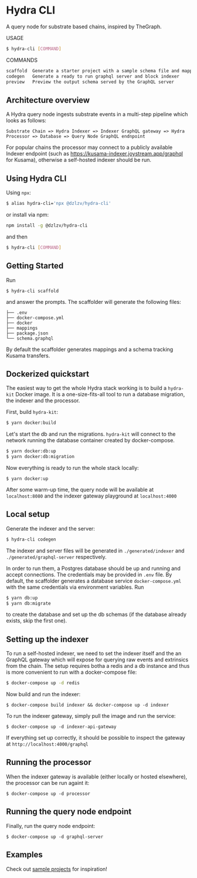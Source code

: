 # Hydra CLI

A query node for substrate based chains, inspired by TheGraph.

USAGE

```bash
$ hydra-cli [COMMAND]
```

COMMANDS

```bash
scaffold  Generate a starter project with a sample schema file and mappings
codegen   Generate a ready to run graphql server and block indexer
preview   Preview the output schema served by the GraphQL server
```

## Architecture overview

A Hydra query node ingests substrate events in a multi-step pipeline which looks as follows:
```
Substrate Chain => Hydra Indexer => Indexer GraphQL gateway => Hydra Processor => Database => Query Node GraphQL endnpoint 
```

For popular chains the processor may connect to a publicly available Indexer endpoint (such as https://kusama-indexer.joystream.app/graphql for Kusama), otherwise a self-hosted indexer should be run.


## Using Hydra CLI

Using `npx`:

```bash
$ alias hydra-cli='npx @dzlzv/hydra-cli'
```

or install via npm:

```bash
npm install -g @dzlzv/hydra-cli
```

and then

```bash
$ hydra-cli [COMMAND]
```

## Getting Started

Run

```text
$ hydra-cli scaffold
```

and answer the prompts. The scaffolder will generate the following files:

```text
├── .env
├── docker-compose.yml
├── docker
├── mappings
├── package.json
└── schema.graphql
```

By default the scaffolder generates mappings and a schema tracking Kusama transfers. 

## Dockerized quickstart

The easiest way to get the whole Hydra stack working is to build a `hydra-kit` Docker image. It is a one-size-fits-all tool to run
a database migration, the indexer and the processor. 

First, build `hydra-kit`:
```bash
$ yarn docker:build
```

Let's start the db and run the migrations. `hydra-kit` will connect to the network running the database container created by docker-compose.
```bash
$ yarn docker:db:up
$ yarn docker:db:migration
```

Now everything is ready to run the whole stack locally:
```
$ yarn docker:up
```

After some warm-up time, the query node will be available at `localhost:8080` and the indexer gateway playground at `localhost:4000`

## Local setup

Generate the indexer and the server:

```bash
$ hydra-cli codegen
```

The indexer and server files will be generated in `./generated/indexer` and `./generated/graphql-server` respectively.

In order to run them, a Postgres database should be up and running and accept connections. The credentials may be provided in `.env` file. By default, the scaffolder generates a database service `docker-compose.yml` with the same credentials via environment variables. Run

```bash
$ yarn db:up
$ yarn db:migrate
```
to create the database and set up the db schemas \(if the database already exists, skip the first one\). 

## Setting up the indexer

To run a self-hosted indexer, we need to set the indexer itself and the an GraphQL gateway which will expose for querying raw events and extrinsics from the chain. The setup requires botha a redis and a db instance and thus is more convenient to run with a docker-compose file:

```bash
$ docker-compose up -d redis
```
Now build and run the indexer:
```
$ docker-compose build indexer && docker-compose up -d indexer
```

To run the indexer gateway, simply pull the image and run the service:
```
$ docker-compose up -d indexer-api-gateway
```

If everything set up correctly, it should be possible to inspect the gateway at `http://localhost:4000/graphql`

## Running the processor

When the indexer gateway is available (either locally or hosted elsewhere), the processor can be run againt it:

```
$ docker-compose up -d processor
```

## Running the query node endpoint

Finally, run the query node endpoint:

```
$ docker-compose up -d graphql-server
```

## Examples

Check out [sample projects](https://github.com/Joystream/joystream/tree/query_node/query-node/examples) for inspiration!
